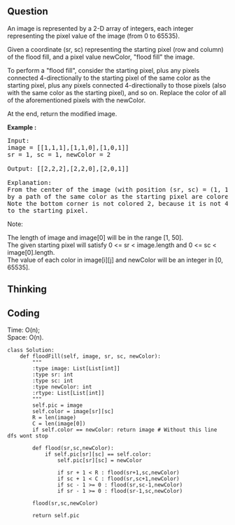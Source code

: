 ## Question
An image is represented by a 2-D array of integers, each integer representing the pixel value of the image (from 0 to 65535).<br>

Given a coordinate (sr, sc) representing the starting pixel (row and column) of the flood fill, and a pixel value newColor, "flood fill" the image.<br>

To perform a "flood fill", consider the starting pixel, plus any pixels connected 4-directionally to the starting pixel of the same color as the starting pixel, plus any pixels connected 4-directionally to those pixels (also with the same color as the starting pixel), and so on. Replace the color of all of the aforementioned pixels with the newColor.<br>

At the end, return the modified image.

**Example :**
<pre>
Input: 
image = [[1,1,1],[1,1,0],[1,0,1]]
sr = 1, sc = 1, newColor = 2

Output: [[2,2,2],[2,2,0],[2,0,1]]

Explanation: 
From the center of the image (with position (sr, sc) = (1, 1)), all pixels connected 
by a path of the same color as the starting pixel are colored with the new color.
Note the bottom corner is not colored 2, because it is not 4-directionally connected
to the starting pixel.
</pre>

Note:<br>

The length of image and image[0] will be in the range [1, 50].<br>
The given starting pixel will satisfy 0 <= sr < image.length and 0 <= sc < image[0].length.<br>
The value of each color in image[i][j] and newColor will be an integer in [0, 65535].<br>

## Thinking


## Coding
Time: O(n);  </br>
Space: O(n).
```python3
class Solution:
    def floodFill(self, image, sr, sc, newColor):
        """
        :type image: List[List[int]]
        :type sr: int
        :type sc: int
        :type newColor: int
        :rtype: List[List[int]]
        """
        self.pic = image
        self.color = image[sr][sc]
        R = len(image)
        C = len(image[0])
        if self.color == newColor: return image # Without this line dfs wont stop
        
        def flood(sr,sc,newColor):
            if self.pic[sr][sc] == self.color:
                self.pic[sr][sc] = newColor
            
                if sr + 1 < R : flood(sr+1,sc,newColor)    
                if sc + 1 < C : flood(sr,sc+1,newColor)
                if sc - 1 >= 0 : flood(sr,sc-1,newColor)
                if sr - 1 >= 0 : flood(sr-1,sc,newColor)
            
        flood(sr,sc,newColor)
        
        return self.pic
            
```

